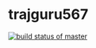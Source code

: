 # trajguru567

[![build status of master](https://travis-ci.org/rajguru7337/trajguru567.svg?branch=master)](https://travis-ci.org/rajguru7337/trajguru567)
